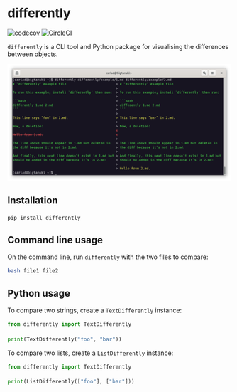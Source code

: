 # differently

[![codecov](https://codecov.io/gh/cariad/differently/branch/main/graph/badge.svg?token=2hx57vSnN9)](https://codecov.io/gh/cariad/differently) [![CircleCI](https://circleci.com/gh/cariad/differently/tree/main.svg?style=shield)](https://circleci.com/gh/cariad/differently/tree/main)

`differently` is a CLI tool and Python package for visualising the differences between objects.

![](example.png)

## Installation

```bash
pip install differently
```

## Command line usage

On the command line, run `differently` with the two files to compare:

```bash
bash file1 file2
```

## Python usage

To compare two strings, create a `TextDifferently` instance:

```python
from differently import TextDifferently

print(TextDifferently("foo", "bar"))
```

To compare two lists, create a `ListDifferently` instance:

```python
from differently import TextDifferently

print(ListDifferently(["foo"], ["bar"]))
```
